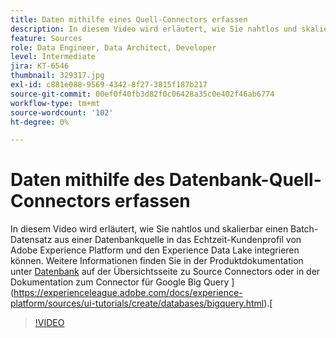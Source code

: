 ```yaml
---
title: Daten mithilfe eines Quell-Connectors erfassen
description: In diesem Video wird erläutert, wie Sie nahtlos und skalierbar einen Batch-Datensatz aus einer Datenbankquelle in das Echtzeit-Kundenprofil von Adobe Experience Platform und den Experience Data Lake integrieren können.
feature: Sources
role: Data Engineer, Data Architect, Developer
level: Intermediate
jira: KT-6546
thumbnail: 329317.jpg
exl-id: c881e088-9569-4342-8f27-3815f187b217
source-git-commit: 00ef0f40fb3d82f0c06428a35c0e402f46ab6774
workflow-type: tm+mt
source-wordcount: '102'
ht-degree: 0%

---
```


# Daten mithilfe des Datenbank-Quell-Connectors erfassen

In diesem Video wird erläutert, wie Sie nahtlos und skalierbar einen Batch-Datensatz aus einer Datenbankquelle in das Echtzeit-Kundenprofil von Adobe Experience Platform und den Experience Data Lake integrieren können. Weitere Informationen finden Sie in der Produktdokumentation unter [Datenbank](https://experienceleague.adobe.com/docs/experience-platform/sources/home.html?lang=en#database) auf der Übersichtsseite zu Source Connectors oder in der Dokumentation zum Connector für Google Big Query ](https://experienceleague.adobe.com/docs/experience-platform/sources/ui-tutorials/create/databases/bigquery.html).[

>[!VIDEO](https://video.tv.adobe.com/v/329317?learn=on)
